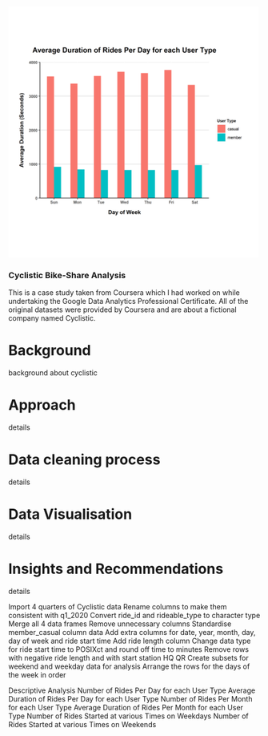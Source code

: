 <img src="images/Average%20Duration%20of%20Rides%20Per%20Day%20for%20each%20User%20Type.png" width="500" height="500">

### Cyclistic Bike-Share Analysis

This is a case study taken from Coursera which I had worked on while undertaking the Google Data Analytics Professional Certificate. All of the original datasets were provided by Coursera and are about a fictional company named Cyclistic.

# Background

background about cyclistic

# Approach

details

# Data cleaning process

details

# Data Visualisation

details

# Insights and Recommendations

details





Import 4 quarters of  Cyclistic data
Rename columns to make them consistent with q1_2020
Convert ride_id and rideable_type to character type
Merge all 4 data frames
Remove unnecessary columns
Standardise member_casual column data
Add extra columns for date, year, month, day, day of week and ride start time
Add ride length column
Change data type for ride start time to POSIXct and round off time to minutes
Remove rows with negative ride length and with start station HQ QR
Create subsets for weekend and weekday data for analysis
Arrange the rows for the days of the week in order

Descriptive Analysis
Number of Rides Per Day for each User Type
Average Duration of Rides Per Day for each User Type
Number of Rides Per Month for each User Type
Average Duration of Rides Per Month for each User Type
Number of Rides Started at various Times on Weekdays
Number of Rides Started at various Times on Weekends
